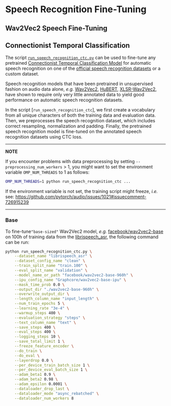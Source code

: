 <!---
Copyright 2021 The HuggingFace Team. All rights reserved.
Copyright 2022 Graphcore Ltd. All rights reserved.

Licensed under the Apache License, Version 2.0 (the "License");
you may not use this file except in compliance with the License.
You may obtain a copy of the License at

    http://www.apache.org/licenses/LICENSE-2.0

Unless required by applicable law or agreed to in writing, software
distributed under the License is distributed on an "AS IS" BASIS,
WITHOUT WARRANTIES OR CONDITIONS OF ANY KIND, either express or implied.
See the License for the specific language governing permissions and
limitations under the License.
-->

# Speech Recognition Fine-Tuning


## Wav2Vec2 Speech Fine-Tuning

## Connectionist Temporal Classification

The script [`run_speech_recognition_ctc.py`](https://github.com/huggingface/transformers/blob/main/examples/pytorch/speech-recognition/run_speech_recognition_ctc.py) can be used to fine-tune any pretrained [Connectionist Temporal Classification Model](https://huggingface.co/docs/transformers/main/en/model_doc/auto#transformers.AutoModelForCTC) for automatic speech
recognition on one of the [official speech recognition datasets](https://huggingface.co/datasets?task_ids=task_ids:automatic-speech-recognition) or a custom dataset.

Speech recognition models that have been pretrained in unsupervised fashion on audio data alone, *e.g.* [Wav2Vec2](https://huggingface.co/transformers/main/model_doc/wav2vec2.html), [HuBERT](https://huggingface.co/transformers/main/model_doc/hubert.html), [XLSR-Wav2Vec2](https://huggingface.co/transformers/main/model_doc/xlsr_wav2vec2.html), have shown to require only
very little annotated data to yield good performance on automatic speech recognition datasets.

In the script [`run_speech_recognition_ctc`], we first create a vocabulary from all unique characters of both the training data and evaluation data. Then, we preprocesses the speech recognition dataset, which includes correct resampling, normalization and padding. Finally, the pretrained speech recognition model is fine-tuned on the annotated speech recognition datasets using CTC loss.


---
**NOTE**

If you encounter problems with data preprocessing by setting `--preprocessing_num_workers` > 1,
you might want to set the environment variable `OMP_NUM_THREADS` to 1 as follows:

```bash
OMP_NUM_THREADS=1 python run_speech_recognition_ctc ...
```

If the environment variable is not set, the training script might freeze, *i.e.* see: https://github.com/pytorch/audio/issues/1021#issuecomment-726915239

---

### Base

To fine-tune`"base-sized"` Wav2Vec2 model, *e.g.* [facebook/wav2vec2-base](https://huggingface.co/facebook/wav2vec2-base)
on 100h of training data from the [librispeech_asr](https://huggingface.co/datasets/librispeech_asr), the following command can be run:

```bash
python run_speech_recognition_ctc.py \
    --dataset_name "librispeech_asr" \
    --dataset_config_name "clean" \
    --train_split_name "train.100" \
    --eval_split_name "validation" \
    --model_name_or_path "facebook/wav2vec2-base-960h" \
    --ipu_config_name "Graphcore/wav2vec2-base-ipu" \
    --mask_time_prob 0.0 \
    --output_dir "./wav2vec2-base-960h" \
    --overwrite_output_dir \
    --length_column_name "input_length" \
    --num_train_epochs 5 \
    --learning_rate "3e-4" \
    --warmup_steps 400 \
    --evaluation_strategy "steps" \
    --text_column_name "text" \
    --save_steps 400 \
    --eval_steps 400 \
    --logging_steps 10 \
    --save_total_limit 1 \
    --freeze_feature_encoder \
    --do_train \
    --do_eval \
    --layerdrop 0.0 \
    --per_device_train_batch_size 1 \
    --per_device_eval_batch_size 1 \
    --adam_beta1 0.9 \
    --adam_beta2 0.98 \
    --adam_epsilon 0.0001 \
    --dataloader_drop_last \
    --dataloader_mode "async_rebatched" \
    --dataloader_num_workers 8 
```

